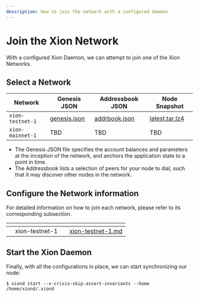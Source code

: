 ```yaml
---
description: How to join the network with a configured daemon
---
```


# Join the Xion Network

With a configured Xion Daemon, we can attempt to join one of the Xion Networks.

## Select a Network

| Network          | Genesis JSON                                                        | Addressbook JSON                                                      | Node Snapshot                                                                          |
| ---------------- | ------------------------------------------------------------------- | --------------------------------------------------------------------- | -------------------------------------------------------------------------------------- |
| `xion-testnet-1` | [genesis.json](https://files.xion-testnet-1.burnt.com/genesis.json) | [addrbook.json](https://files.xion-testnet-1.burnt.com/addrbook.json) | [latest.tar.lz4](https://files.xion-testnet-1.burnt.com/xion-testnet-1-latest.tar.lz4) |
| `xion-mainnet-1` | TBD                                                                 | TBD                                                                   | TBD                                                                                    |

* The Genesis JSON file specifies the account balances and parameters at the inception of the network, and anchors the application state to a point in time.
* The Addressbook lists a selection of peers for your node to dial, such that it may discover other nodes in the network.&#x20;

## Configure the Network information

For detailed information on how to join each network, please refer to its corresponding subsection.

<table data-view="cards"><thead><tr><th></th><th align="center"></th><th></th><th data-hidden data-card-target data-type="content-ref"></th></tr></thead><tbody><tr><td></td><td align="center">xion-testnet-1</td><td></td><td><a href="xion-testnet-1.md">xion-testnet-1.md</a></td></tr></tbody></table>

## Start the Xion Daemon

Finally, with all the configurations in place, we can start synchronizing our node:

```
$ xiond start --x-crisis-skip-assert-invariants --home /home/xiond/.xiond
```

